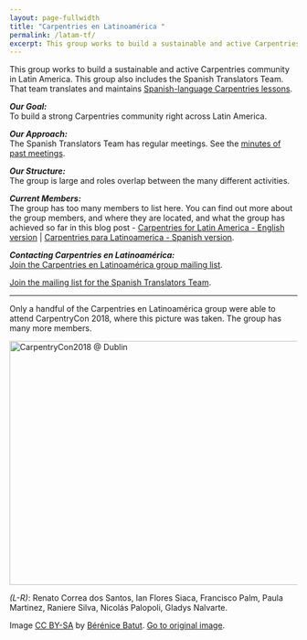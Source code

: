 ```yaml
---
layout: page-fullwidth
title: "Carpentries en Latinoamérica "
permalink: /latam-tf/
excerpt: This group works to build a sustainable and active Carpentries community across Latin America.
---
```



This group works to build a sustainable and active Carpentries community in Latin America. This group also includes the 
Spanish Translators Team. That team translates and maintains [Spanish-language Carpentries lessons](https://github.com/Carpentries-ES). 

**_Our Goal:_**    
To build a strong Carpentries community right across Latin America.

**_Our Approach:_**    
The Spanish Translators Team has regular meetings. See the [minutes of past meetings](https://github.com/carpentries/latinoamerica/tree/master/traducciones/minutos). 

**_Our Structure:_**    
The group is large and roles overlap between the many different activities.

**_Current Members:_**    
The group has too many members to list here. You can find out more about the group members, and where they are located, and what the group has achieved so far in this blog post - [Carpentries for Latin America - English version](https://software-carpentry.org/blog/2018/03/forlatinamerica.html) | [Carpentries para Latinoamerica - Spanish version](https://software-carpentry.org/blog/2018/03/paralatinoamerica.html). 

**_Contacting Carpentries en Latinoamérica:_**      
[Join the Carpentries en Latinoamérica group mailing list](https://carpentries.topicbox.com/groups/local-latinoamerica).

[Join the mailing list for the Spanish Translators Team](https://groups.google.com/forum/#!forum/carpentries-traductores).


<hr>

Only a handful of the Carpentries en Latinoamérica group were able to attend CarpentryCon 2018, 
where this picture was taken. The group has many more members.

<a data-flickr-embed="true"  href="https://www.flickr.com/photos/134305289@N03/40708276920/in/album-72157667641880727/" title="CarpentryCon2018 @ Dublin"><img src="https://farm2.staticflickr.com/1727/40708276920_3430615322_z.jpg" width="640" height="427" alt="CarpentryCon2018 @ Dublin"></a><script async src="//embedr.flickr.com/assets/client-code.js" charset="utf-8"></script>

_(L-R)_: Renato Correa dos Santos, Ian Flores Siaca, Francisco Palm, Paula Martinez, Raniere Silva, Nicolás Palopoli, Gladys Nalvarte.      

Image [CC BY-SA](https://creativecommons.org/licenses/by-sa/3.0/) by [Bérénice Batut](https://www.flickr.com/photos/134305289@N03). [Go to original image](https://www.flickr.com/photos/134305289@N03/40708276920/in/album-72157667641880727/). 
